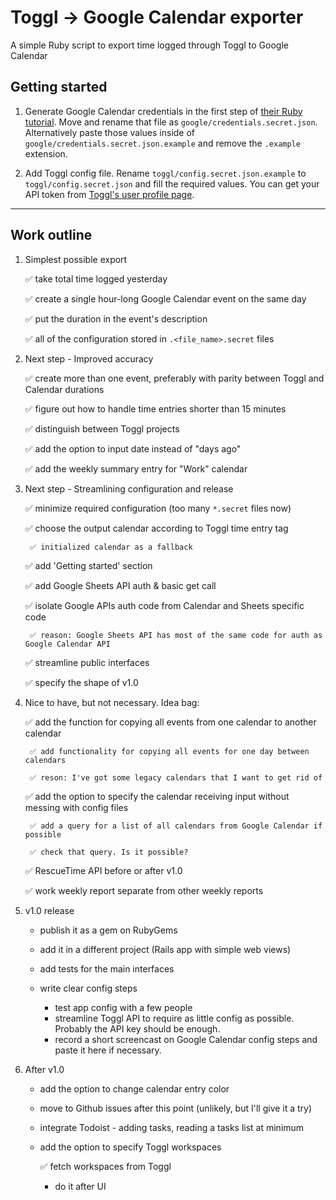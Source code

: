 # Toggl -> Google Calendar exporter
A simple Ruby script to export time logged through Toggl to Google Calendar

## Getting started

1. Generate Google Calendar credentials in the first step of [their Ruby tutorial](https://developers.google.com/calendar/quickstart/ruby). Move and rename that file as `google/credentials.secret.json`. Alternatively paste those values inside of `google/credentials.secret.json.example` and remove the `.example` extension.

2. Add Toggl config file. Rename `toggl/config.secret.json.example` to `toggl/config.secret.json` and fill the required values. You can get your API token from [Toggl's user profile page](https://toggl.com/app/profile).

---

## Work outline

1. Simplest possible export

    ✅ take total time logged yesterday

    ✅ create a single hour-long Google Calendar event on the same day

    ✅ put the duration in the event's description

    ✅ all of the configuration stored in `.<file_name>.secret` files

2. Next step - Improved accuracy

    ✅ create more than one event, preferably with parity between Toggl and Calendar durations

    ✅ figure out how to handle time entries shorter than 15 minutes

    ✅ distinguish between Toggl projects

    ✅ add the option to input date instead of "days ago"

    ✅ add the weekly summary entry for "Work" calendar

3. Next step - Streamlining configuration and release

    ✅ minimize required configuration (too many `*.secret` files now)

    ✅ choose the output calendar according to Toggl time entry tag

        ✅ initialized calendar as a fallback

    ✅ add 'Getting started' section

    ✅ add Google Sheets API auth & basic get call

    ✅ isolate Google APIs auth code from Calendar and Sheets specific code

        ✅ reason: Google Sheets API has most of the same code for auth as Google Calendar API

    ✅ streamline public interfaces

    ✅ specify the shape of v1.0

4. Nice to have, but not necessary. Idea bag:

    ✅ add the function for copying all events from one calendar to another calendar

        ✅ add functionality for copying all events for one day between calendars

        ✅ reson: I've got some legacy calendars that I want to get rid of

    ✅ add the option to specify the calendar receiving input without messing with config files

        ✅ add a query for a list of all calendars from Google Calendar if possible

        ✅ check that query. Is it possible?

    ✅ RescueTime API before or after v1.0

    ✅ work weekly report separate from other weekly reports

4. v1.0 release

    - publish it as a gem on RubyGems

    - add it in a different project (Rails app with simple web views)

    - add tests for the main interfaces

    - write clear config steps
        - test app config with a few people
        - streamline Toggl API to require as little config as possible. Probably the API key should be enough.
        - record a short screencast on Google Calendar config steps and paste it here if necessary.

6. After v1.0

    - add the option to change calendar entry color

    - move to Github issues after this point (unlikely, but I'll give it a try)

    - integrate Todoist - adding tasks, reading a tasks list at minimum

    - add the option to specify Toggl workspaces

        ✅ fetch workspaces from Toggl

        - do it after UI
